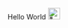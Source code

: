Hello World <img src="https://fonts.gstatic.com/s/e/notoemoji/latest/1f44b/512.gif" alt="👋" width="24" height="24">

